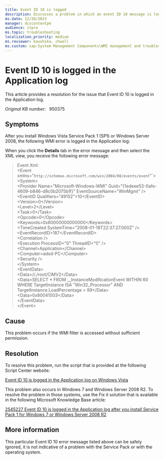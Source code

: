 ```yaml
---
title: Event ID 10 is logged
description: Discusses a problem in which an event ID 10 message is logged in the Application log after you install Windows Vista SP1. Provides a workaround.
ms.date: 12/26/2023
manager: dcscontentpm
audience: itpro
ms.topic: troubleshooting
localization_priority: medium
ms.reviewer: kaushika, chwall
ms.custom: sap:System Management Components\WMI management and troubleshooting, csstroubleshoot
---
```

# Event ID 10 is logged in the Application log

This article provides a resolution for the issue that Event ID 10 is logged in the Application log.

_Original KB number:_ &nbsp; 950375

## Symptoms

After you install Windows Vista Service Pack 1 (SP1) or Windows Server 2008, the following WMI error is logged in the Application log:

When you click the **Details**  tab in the error message and then select the XML view, you receive the following error message:

>Event Xml:  
 \<Event xmlns="`http://schemas.microsoft.com/win/2004/08/events/event`"`>  
 \<System>  
 \<Provider Name="Microsoft-Windows-WMI" Guid="{1edeee53-0afe-4609-b846-d8c0b2075b1f}" EventSourceName="WinMgmt" />  
 \<EventID Qualifiers="49152">10\</EventID>  
 \<Version>0\</Version>  
 \<Level>2\</Level>  
 \<Task>0\</Task>  
 \<Opcode>0\</Opcode>  
 \<Keywords>0x80000000000000\</Keywords>  
 \<TimeCreated SystemTime="2008-01-18T22:37:27.000Z" />  
 \<EventRecordID>187\</EventRecordID>  
 \<Correlation />  
 \<Execution ProcessID="0" ThreadID="0" />  
 \<Channel>Application\</Channel>  
 \<Computer>adsd-PC\</Computer>  
 \<Security />  
 \</System>  
 \<EventData>  
 \<Data>//./root/CIMV2\</Data>  
 \<Data>SELECT * FROM __InstanceModificationEvent WITHIN 60 WHERE TargetInstance ISA "Win32_Processor" AND TargetInstance.LoadPercentage &gt; 99\</Data>  
 \<Data>0x80041003\</Data>  
 \</EventData>  
 \</Event>  

## Cause

This problem occurs if the WMI filter is accessed without sufficient permission.

## Resolution

To resolve this problem, run the script that is provided at the following Script Center website:

[Event ID 10 is logged in the Application log on Windows Vista](https://gallery.technet.microsoft.com/scriptcenter/event-id-10-is-logged-in-c5984711)  

This problem also occurs in Windows 7 and Windows Server 2008 R2. To resolve the problem in those systems, use the Fix it solution that is available in the following Microsoft Knowledge Base article:

[2545227 Event ID 10 is logged in the Application log after you install Service Pack 1 for Windows 7 or Windows Server 2008 R2](https://support.microsoft.com/help/2545227)  

## More information

This particular Event ID 10 error message listed above can be safely ignored, it is not indicative of a problem with the Service Pack or with the operating system.

